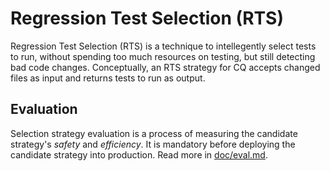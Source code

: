 # Regression Test Selection (RTS)

Regression Test Selection (RTS) is a technique to intellegently select tests to
run, without spending too much resources on testing, but still detecting bad
code changes. Conceptually, an RTS strategy for CQ accepts changed files as
input and returns tests to run as output.

## Evaluation

Selection strategy evaluation is a process of measuring the candidate strategy's
*safety* and *efficiency*. It is mandatory before deploying the candidate
strategy into production. Read more in [doc/eval.md](./doc/eval.md).
